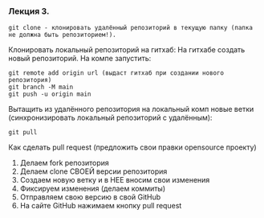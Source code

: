 ### Лекция 3.

	git clone - клонировать удалённый репозиторий в текущую папку (папка не должна быть репозиторием!).

Клонировать локальный репозиторий на гитхаб:
На гитхабе создать новый репозиторий. На компе запустить:

	git remote add origin url (выдаст гитхаб при создании нового репозитория)
	git branch -M main
	git push -u origin main
Вытащить из удалённого репозитория на локальный комп новые ветки (синхронизировать локальный репозиторий с удалённым):

	git pull

Как сделать pull request (предложить свои правки opensource проекту)
1. Делаем fork репозитория
2. Делаем clone СВОЕЙ версии репозитория
3. Создаем новую ветку и в НЕЕ вносим свои изменения
4. Фиксируем изменения (делаем коммиты)
5. Отправляем свою версию в свой GitHub
6. На сайте GitHub нажимаем кнопку pull request

